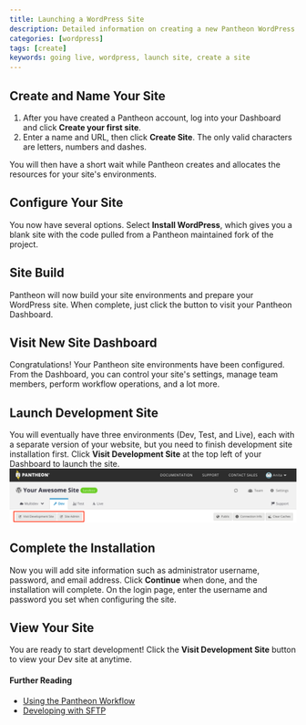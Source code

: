 ```yaml
---
title: Launching a WordPress Site
description: Detailed information on creating a new Pantheon WordPress site.  
categories: [wordpress]
tags: [create]
keywords: going live, wordpress, launch site, create a site
---
```

## Create and Name Your Site

1. After you have created a Pantheon account, log into your Dashboard and click **Create your first site**.
2. Enter a name and URL, then click **Create Site**. The only valid characters are letters, numbers and dashes.

  You will then have a short wait while Pantheon creates and allocates the resources for your site's environments.

<!-- #2 -->
## Configure Your Site

You now have several options. Select **Install WordPress**, which gives you a blank site with the code pulled from a Pantheon maintained fork of the project.

<!-- #3 -->
## Site Build

Pantheon will now build your site environments and prepare your WordPress site. When complete, just click the button to visit your Pantheon Dashboard.

<!-- #4 -->
## Visit New Site Dashboard

Congratulations! Your Pantheon site environments have been configured. From the Dashboard, you can control your site's settings, manage team members, perform workflow operations, and a lot more.

<!-- #5 -->
## Launch Development Site

You will eventually have three environments (Dev, Test, and Live), each with a separate version of your website, but you need to finish development site installation first. Click **Visit Development Site** at the top left of your Dashboard to launch the site.
![Visit development site](/source/docs/assets/images/dashboard/site-admin-env-links.png)

<!-- #6 -->
## Complete the Installation

Now you will add site information such as administrator username, password, and email address. Click **Continue** when done, and the installation will complete. On the login page, enter the username and password you set when configuring the site.

<!-- #7 -->
## View Your Site

You are ready to start development! Click the **Visit Development Site** button to view your Dev site at anytime.


#### Further Reading  

- [Using the Pantheon Workflow](/docs/pantheon-workflow)
- [Developing with SFTP](/docs/sftp)
